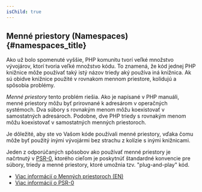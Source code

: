 ```yaml
---
isChild: true
---
```


## Menné priestory (Namespaces) {#namespaces_title}

Ako už bolo spomenuté vyššie, PHP komunitu tvorí veľké množstvo vývojárov, ktorí tvoria veľké množstvo kódu. To znamená, že kód jednej PHP knižnice môže používať taký istý názov triedy aký používa iná knižnica. Ak sú obidve knižnice použité v rovnakom mennom priestore, kolidujú a spôsobia problémy.

_Menné priestory_ tento problém riešia. Ako je napísané v PHP manuáli, menné priestory môžu byť prirovnané k adresárom v operačných systémoch. Dva súbory s rovnakým menom môžu koexistovať v samostatných adresároch. Podobne, dve PHP triedy s rovnakým menom môžu koexistovať v samostatných menných priestoroch.

Je dôležité, aby ste vo Vašom kóde používali menné priestory, vďaka čomu môže byť použitý inými vývojármi bez strachu z kolízie s inými knižnicami.

Jeden z odporúčaných spôsobov ako používať menné priestory je načrtnutý v [PSR-0][psr0], ktorého cieľom je poskytnúť štandardné konvencie pre súbory, triedy a menné priestory, ktoré umožnia tzv. "plug-and-play" kód.

* [Viac informácií o Menných priestoroch (EN)][namespaces]
* [Viac informácií o PSR-0][psr0]

[namespaces]: http://php.net/manual/en/language.namespaces.php
[psr0]: https://github.com/php-fig/fig-standards/blob/master/accepted/PSR-0.md
